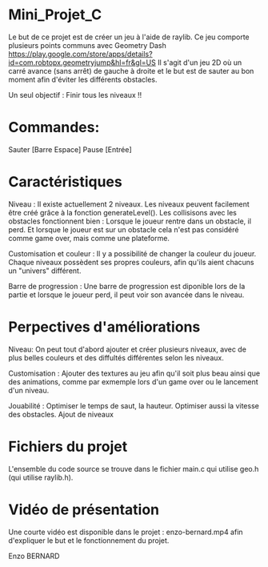 # Mini_Projet_C

Le but de ce projet est de créer un jeu à l'aide de raylib. Ce jeu comporte plusieurs points communs avec Geometry Dash https://play.google.com/store/apps/details?id=com.robtopx.geometryjump&hl=fr&gl=US
Il s'agit d'un jeu 2D où un carré avance (sans arrêt) de gauche à droite et le but est de sauter au bon moment afin d'éviter les différents obstacles.

Un seul objectif : Finir tous les niveaux !!

# Commandes: 

Sauter  [Barre Espace]
Pause [Entrée]

# Caractéristiques

Niveau :
Il existe actuellement 2 niveaux. Les niveaux peuvent facilement être créé grâce à la fonction generateLevel().
Les collisisons avec les obstacles fonctionnent bien : Lorsque le joueur rentre dans un obstacle, il perd. Et lorsque le joueur est sur un obstacle cela n'est pas considéré comme game over, mais comme une plateforme.

Customisation et couleur :
Il y a possibilité de changer la couleur du joueur. Chaque niveaux possèdent ses propres couleurs, afin qu'ils aient chacuns un "univers" différent.

Barre de progression :
Une barre de progression est diponible lors de la partie et lorsque le joueur perd, il peut voir son avancée dans le niveau.

# Perpectives d'améliorations

Niveau: 
On peut tout d'abord ajouter et créer plusieurs niveaux, avec de plus belles couleurs et des diffultés différentes selon les niveaux.

Customisation :
Ajouter des textures au jeu afin qu'il soit plus beau ainsi que des animations, comme par exmemple lors d'un game over ou le lancement d'un niveau.

Jouabilité :
Optimiser le temps de saut, la hauteur.
Optimiser aussi la vitesse des obstacles.
Ajout de niveaux 


# Fichiers du projet

L'ensemble du code source se trouve dans le fichier main.c qui utilise geo.h (qui utilise raylib.h).

# Vidéo de présentation

Une courte vidéo est disponible dans le projet : enzo-bernard.mp4 afin d'expliquer le but et le fonctionnement du projet.



Enzo BERNARD


